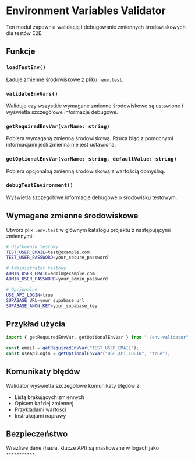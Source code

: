 # Environment Variables Validator

Ten moduł zapewnia walidację i debugowanie zmiennych środowiskowych dla testów E2E.

## Funkcje

### `loadTestEnv()`

Ładuje zmienne środowiskowe z pliku `.env.test`.

### `validateEnvVars()`

Waliduje czy wszystkie wymagane zmienne środowiskowe są ustawione i wyświetla szczegółowe informacje debugowe.

### `getRequiredEnvVar(varName: string)`

Pobiera wymaganą zmienną środowiskową. Rzuca błąd z pomocnymi informacjami jeśli zmienna nie jest ustawiona.

### `getOptionalEnvVar(varName: string, defaultValue: string)`

Pobiera opcjonalną zmienną środowiskową z wartością domyślną.

### `debugTestEnvironment()`

Wyświetla szczegółowe informacje debugowe o środowisku testowym.

## Wymagane zmienne środowiskowe

Utwórz plik `.env.test` w głównym katalogu projektu z następującymi zmiennymi:

```bash
# Użytkownik testowy
TEST_USER_EMAIL=test@example.com
TEST_USER_PASSWORD=your_secure_password

# Administrator testowy
ADMIN_USER_EMAIL=admin@example.com
ADMIN_USER_PASSWORD=your_admin_password

# Opcjonalne
USE_API_LOGIN=true
SUPABASE_URL=your_supabase_url
SUPABASE_ANON_KEY=your_supabase_key
```

## Przykład użycia

```typescript
import { getRequiredEnvVar, getOptionalEnvVar } from "./env-validator";

const email = getRequiredEnvVar("TEST_USER_EMAIL");
const useApiLogin = getOptionalEnvVar("USE_API_LOGIN", "true");
```

## Komunikaty błędów

Walidator wyświetla szczegółowe komunikaty błędów z:

- Listą brakujących zmiennych
- Opisem każdej zmiennej
- Przykładami wartości
- Instrukcjami naprawy

## Bezpieczeństwo

Wrażliwe dane (hasła, klucze API) są maskowane w logach jako `***********`.
